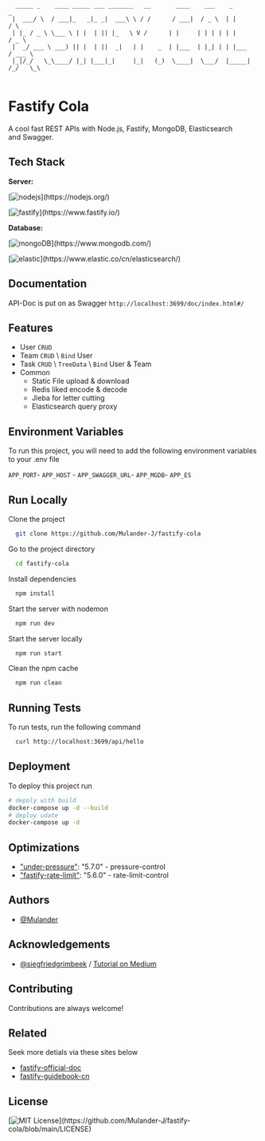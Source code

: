 
```
  _____ _    ____ _____ ___ _______   __       ____    ___    _          _    
 |  ___/ \  / ___|_   _|_ _|  ___\ \ / /      / ___|  / _ \  | |        / \   
 | |_ / _ \ \___ \ | |  | || |_   \ V /      | |     | | | | | |       / _ \  
 |  _/ ___ \ ___) || |  | ||  _|   | |    _  | |___  | |_| | | |___   / ___ \ 
 |_|/_/   \_\____/ |_| |___|_|     |_|   (_)  \____|  \___/  |_____| /_/   \_\
                                                                              
```

    
# Fastify Cola

A cool fast REST APIs with Node.js, Fastify, MongoDB, Elasticsearch and Swagger.


## Tech Stack

**Server:** 

[![nodejs](https://img.shields.io/badge/nodejs-v14.17.4-green.svg?)](https://nodejs.org/) 

[![fastify](https://img.shields.io/badge/fastify-v3.20.1-black.svg?)](https://www.fastify.io/)

**Database:** 

[![mongoDB](https://img.shields.io/badge/mongoDB-moogose-orange.svg?)](https://www.mongodb.com/) 

[![elastic](https://img.shields.io/badge/elastic-v7.6.1-blue.svg?)](https://www.elastic.co/cn/elasticsearch/)



## Documentation

API-Doc is put on as Swagger `http://localhost:3699/doc/index.html#/`

  
## Features

- User `CRUD`
- Team `CRUD` \ `Bind` User
- Task `CRUD` \ `TreeData` \  `Bind` User & Team 
- Common
    - Static File upload & download
    - Redis liked encode & decode
    - Jieba for letter cutting
    - Elasticsearch query proxy

  
## Environment Variables

To run this project, you will need to add the following environment variables to your .env file

`APP_PORT`- `APP_HOST` - `APP_SWAGGER_URL`- `APP_MGDB`- `APP_ES`

  
## Run Locally

Clone the project

```bash
  git clone https://github.com/Mulander-J/fastify-cola
```

Go to the project directory

```bash
  cd fastify-cola
```


Install dependencies

```bash
  npm install
```

Start the server with nodemon

```bash
  npm run dev
```

Start the server locally

```bash
  npm run start
```

Clean the npm cache

```bash
  npm run clean
```

  
## Running Tests

To run tests, run the following command

```bash
  curl http://localhost:3699/api/hello
```

  
## Deployment

To deploy this project run

```bash
# depoly with build
docker-compose up -d --build
# deploy udate
docker-compose up -d
```

  
## Optimizations

- ["under-pressure"](https://github.com/fastify/under-pressure): "5.7.0" - pressure-control
- ["fastify-rate-limit"](https://github.com/fastify/fastify-rate-limit): "5.6.0" - rate-limit-control

  
## Authors

- [@Mulander](https://mulander-j.github.io/fillory/Wiki1001/)

  
## Acknowledgements

 - [@siegfriedgrimbeek](https://github.com/siegfriedgrimbeek) / [Tutorial on Medium](https://medium.freecodecamp.org/how-to-build-blazing-fast-rest-apis-with-node-js-mongodb-fastify-and-swagger-114e062db0c9)

  
## Contributing

Contributions are always welcome!

  
## Related

Seek more detials via these sites below

- [fastify-official-doc](https://www.fastify.io/)
- [fastify-guidebook-cn](https://lavyun.gitbooks.io/fastify/content/)

  
## License

[![MIT License](https://img.shields.io/badge/license-MIT-green.svg?)](https://github.com/Mulander-J/fastify-cola/blob/main/LICENSE)
